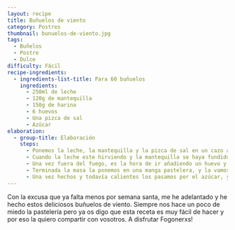```yaml
---
layout: recipe
title: Buñuelos de viento
category: Postres
thumbnail: bunuelos-de-viento.jpg
tags:
  - Buñelos
  - Postre
  - Dulce
difficulty: Fácil
recipe-ingredients:
  - ingredients-list-title: Para 60 buñuelos
    ingredients:
      - 250ml de leche
      - 120g de mantequilla
      - 150g de harina
      - 6 huevos
      - Una pizca de sal
      - Azúcar
elaboration:
  - group-title: Elaboración
    steps:
      - Ponemos la leche, la mantequilla y la pizca de sal en un cazo al fuego.
      - Cuando la leche este hirviendo y la mantequilla se haya fundido, añadimos toda la harina tamizada y lo dejamos cocer sin parar de remover, cuando la masa se separe de las paredes del cazo lo sacamos del fuego.
      - Una vez fuera del fuego, es la hora de ir añadiendo un huevo y lo removemos hasta que quede homogéneo. Haremos lo mismo con los otros huevos que nos quedan.
      - Terminada la masa la ponemos en una manga pastelera, y la vamos friendo a pequeñas porciones en abundante aceite y bien caliente (160ºC).
      - Una vez hechos y todavía calientes los pasamos por el azúcar, ya estarán listos para disfrutar de estos deliciosos buñuelos.
---
```


Con la excusa que ya falta menos por semana santa, me he adelantado y he hecho estos deliciosos buñuelos de viento.
Siempre nos hace un poco de miedo la pastelería pero ya os digo que esta receta es muy fácil de hacer y por eso la quiero compartir con vosotros.
A disfrutar Fogonerxs!

